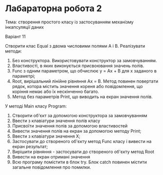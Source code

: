 # Лабараторна робота 2 
Тема: створення простого класу із застосуванням механізму інкапсуляції даних


Варіант 11


Створити клас Equal з двома числовими полями A і B. Реалізувати методи:
1. Без конструктора. Використовувати конструктор за замовчуванням.
2. Властивості, в яких виконується присвоювання значень полів.
3. Func з одним параметром, що обчислює y = Ax + B для x заданого в
параметрі;
4. Root, вирішальний лінійне рівняння Ax = B. Метод повинен повертати
рядок, котора містить значення кореня або повідомлення, що коріння
немає або їх нескінченно багато.
5. Метод без параметрів Print, що виводить на екран значення полів.



У методі Main класу Program:
1. Створити об'єкт за допомогою конструктора за замовчуванням
2. Ввести з клавіатури значення полів класу
3. Присвоїти значення полів за допомогою властивостей
4. Вивести значення полів на екран за допомогою методу Print;
5. Ввести з клавіатури значення X;
6. Застосувати до створеного об'єкту метод Func класу і вивести на екран
результат;
7. Вирішити рівняння - застосувати до створеного об'єкту метод Root
8. Вивести на екран отримані значення
9. Всю програму помістити в блок try. Блок catch повинен містити
загальне повідомлення про помилки.
